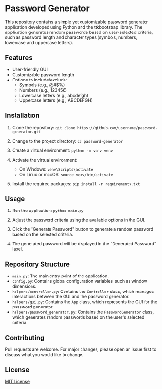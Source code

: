 # Password Generator

This repository contains a simple yet customizable password generator application developed using Python and the ttkbootstrap library. The application generates random passwords based on user-selected criteria, such as password length and character types (symbols, numbers, lowercase and uppercase letters).

## Features

- User-friendly GUI
- Customizable password length
- Options to include/exclude:
  - Symbols (e.g., @#$%)
  - Numbers (e.g., 123456)
  - Lowercase letters (e.g., abcdefgh)
  - Uppercase letters (e.g., ABCDEFGH)

## Installation

1. Clone the repository:
`git clone https://github.com/username/password-generator.git`

2. Change to the project directory:
`cd password-generator`

3. Create a virtual environment:
`python -m venv venv`

4. Activate the virtual environment:
    - On Windows:
        `venv\Scripts\activate`
    - On Linux or macOS:
        `source venv/bin/activate`

5. Install the required packages:
`pip install -r requirements.txt`

## Usage

1. Run the application:
`python main.py`

2. Adjust the password criteria using the available options in the GUI.
3. Click the "Generate Password" button to generate a random password based on the selected criteria.
4. The generated password will be displayed in the "Generated Password" label.

## Repository Structure

- `main.py`: The main entry point of the application.
- `config.py`: Contains global configuration variables, such as window dimensions.
- `helpers/controller.py`: Contains the `Controller` class, which manages interactions between the GUI and the password generator.
- `helpers/gui.py`: Contains the `App` class, which represents the GUI for the password generator.
- `helpers/password_generator.py`: Contains the `PasswordGenerator` class, which generates random passwords based on the user's selected criteria.

## Contributing

Pull requests are welcome. For major changes, please open an issue first to discuss what you would like to change.

## License

[MIT License](https://chat.openai.com/LICENSE)
